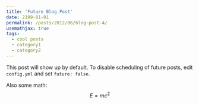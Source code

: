 ```yaml
---
title: 'Future Blog Post'
date: 2199-01-01
permalink: /posts/2012/08/blog-post-4/
usemathjax: true
tags:
  - cool posts
  - category1
  - category2
---
```


This post will show up by default. To disable scheduling of future posts, edit `config.yml` and set `future: false`. 

Also some math: $$E=mc^2$$
